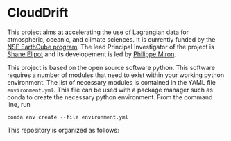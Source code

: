 # CloudDrift

This project aims at accelerating the use of Lagrangian data for atmospheric, oceanic, and climate sciences. It is currently funded by the [NSF EarthCube program](https://www.earthcube.org/info). The lead Principal Investigator of the project is [Shane Elipot](https://github.com/selipot) and its developement is led by [Philippe Miron](https://github.com/philippemiron).

This project is based on the open source software python. This software requires a number of modules that need to exist within your working python environment. The list of necessary modules is contained in the YAML file `environment.yml`. This file can be used with a package manager such as conda to create the necessary python environment. From the command line, run

`conda env create --file environment.yml`

This repository is organized as follows:

